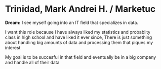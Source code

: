 # Trinidad, Mark Andrei H. / Marketuc

**Dream:**
I see myself going into an IT field that specializes in data.

I want this role because I have always liked my statistics and probablity class in high school 
and have liked it ever since, There is just something about handling big amounts of data and 
processing them that piques my interest

My goal is to be succesful in that field and eventually 
be in a big company and handle all of their data

